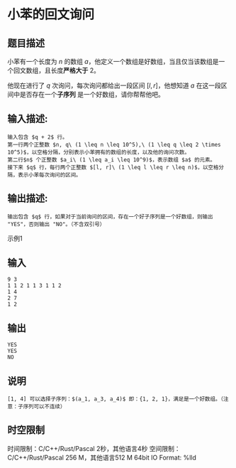 # 小苯的回文询问

## 题目描述

小苯有一个长度为 $n$ 的数组 $a$，他定义一个数组是好数组，当且仅当该数组是一个回文数组，且长度**严格大于** $2$。  
  
他现在进行了 $q$ 次询问，每次询问都给出一段区间 $[l, r]$，他想知道 $a$ 在这一段区间中是否存在一个**子序列** 是一个好数组，请你帮帮他吧。

## 输入描述:
    
    
    输入包含 $q + 2$ 行。  
    第一行两个正整数 $n, q\ (1 \leq n \leq 10^5),\ (1 \leq q \leq 2 \times 10^5)$，以空格分隔，分别表示小苯拥有的数组的长度，以及他的询问次数。  
    第二行$n$ 个正整数 $a_i\ (1 \leq a_i \leq 10^9)$，表示数组 $a$ 的元素。  
    接下来 $q$ 行，每行两个正整数 $[l, r]\ (1 \leq l \leq r \leq n)$，以空格分隔，表示小苯每次询问的区间。

## 输出描述:
    
    
    输出包含 $q$ 行，如果对于当前询问的区间，存在一个好子序列是一个好数组，则输出 "YES"，否则输出 "NO"。（不含双引号）

示例1 

## 输入
    
    
    9 3
    1 1 2 1 1 3 1 1 2
    1 4
    2 7
    1 2

## 输出
    
    
    YES
    YES
    NO

## 说明
    
    
    [1, 4] 可以选择子序列：$(a_1, a_3, a_4)$ 即：{1, 2, 1}，满足是一个好数组。（注意：子序列可以不连续）  
    


## 时空限制

时间限制：C/C++/Rust/Pascal 2秒，其他语言4秒
空间限制：C/C++/Rust/Pascal 256 M，其他语言512 M
64bit IO Format: %lld